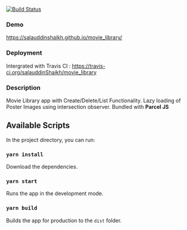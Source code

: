 [![Build Status](https://api.travis-ci.org/salauddinShaikh/movie_library.svg?branch=master)](https://api.travis-ci.org/salauddinShaikh/movie_library)

### Demo
https://salauddinshaikh.github.io/movie_library/

### Deployment

Intergrated with Travis CI : https://travis-ci.org/salauddinShaikh/movie_library

### Description

Movie Library app with Create/Delete/List Functionality. Lazy loading of Poster Images using intersection observer.
Bundled with  **Parcel JS**

## Available Scripts

In the project directory, you can run:

### `yarn install`

Download the dependencies.<br>

### `yarn start`

Runs the app in the development mode.<br>


### `yarn build`

Builds the app for production to the `dist` folder.<br>



